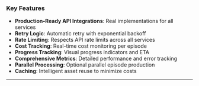 ### Key Features

- **Production-Ready API Integrations**: Real implementations for all services
- **Retry Logic**: Automatic retry with exponential backoff
- **Rate Limiting**: Respects API rate limits across all services
- **Cost Tracking**: Real-time cost monitoring per episode
- **Progress Tracking**: Visual progress indicators and ETA
- **Comprehensive Metrics**: Detailed performance and error tracking
- **Parallel Processing**: Optional parallel episode production
- **Caching**: Intelligent asset reuse to minimize costs

---
